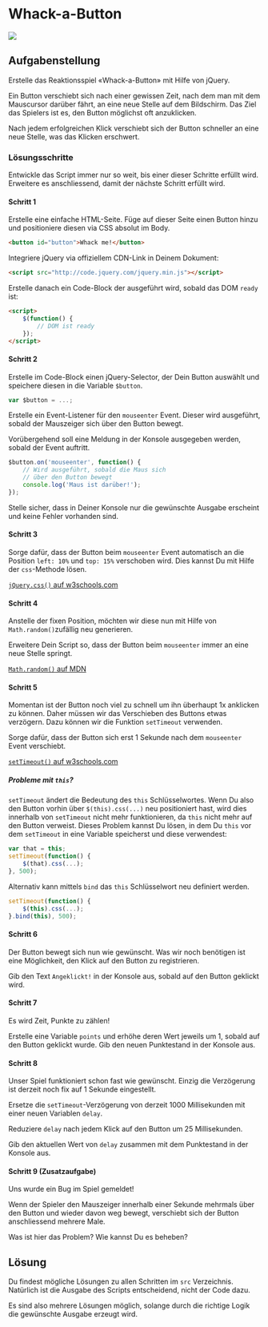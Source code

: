 # Whack-a-Button

![](res/kitty.gif)


## Aufgabenstellung

Erstelle das Reaktionsspiel «Whack-a-Button» mit Hilfe von jQuery.

Ein Button verschiebt sich nach einer gewissen Zeit, nach dem man mit dem Mauscursor darüber fährt, an eine neue Stelle auf dem Bildschirm. Das Ziel das Spielers ist es, den Button möglichst oft anzuklicken.

Nach jedem erfolgreichen Klick verschiebt sich der Button schneller an eine neue Stelle, was das Klicken erschwert.


### Lösungsschritte

Entwickle das Script immer nur so weit, bis einer dieser Schritte erfüllt wird. Erweitere es anschliessend, damit der nächste Schritt erfüllt wird.

#### Schritt 1

Erstelle eine einfache HTML-Seite. Füge auf dieser Seite einen Button hinzu und positioniere diesen via CSS absolut im Body.

```html
<button id="button">Whack me!</button>
```

Integriere jQuery via offiziellem CDN-Link in Deinem Dokument:

```html
<script src="http://code.jquery.com/jquery.min.js"></script>
```

Erstelle danach ein Code-Block der ausgeführt wird, sobald das DOM `ready` ist:

```html
<script>
    $(function() {
        // DOM ist ready
    });
</script>
```

#### Schritt 2

Erstelle im Code-Block einen jQuery-Selector, der Dein Button auswählt und speichere diesen in die Variable `$button`.

```js
var $button = ...;
```

Erstelle ein Event-Listener für den `mouseenter` Event. Dieser wird ausgeführt, sobald der Mauszeiger sich über den Button bewegt.

Vorübergehend soll eine Meldung in der Konsole ausgegeben werden, sobald der Event auftritt.

```js
$button.on('mouseenter', function() {
    // Wird ausgeführt, sobald die Maus sich
    // über den Button bewegt
    console.log('Maus ist darüber!');
});
```

Stelle sicher, dass in Deiner Konsole nur die gewünschte Ausgabe erscheint und keine Fehler vorhanden sind.

#### Schritt 3

Sorge dafür, dass der Button beim `mouseenter` Event automatisch an die Position `left: 10%` und `top: 15%` verschoben wird. Dies kannst Du mit Hilfe der `css`-Methode lösen.

[`jQuery.css()` auf w3schools.com](http://www.w3schools.com/jquery/jquery_css.asp)

#### Schritt 4

Anstelle der fixen Position, möchten wir diese nun mit Hilfe von `Math.random()`zufällig neu generieren.

Erweitere Dein Script so, dass der Button beim `mouseenter` immer an eine neue Stelle springt.

[`Math.random()` auf MDN](https://developer.mozilla.org/de/docs/Web/JavaScript/Reference/Global_Objects/Math/math.random)

#### Schritt 5

Momentan ist der Button noch viel zu schnell um ihn überhaupt 1x anklicken zu können. Daher müssen wir das Verschieben des Buttons etwas verzögern. Dazu können wir die Funktion `setTimeout` verwenden.

Sorge dafür, dass der Button sich erst 1 Sekunde nach dem `mouseenter` Event verschiebt.

[`setTimeout()` auf w3schools.com](http://www.w3schools.com/jsref/met_win_settimeout.asp)

##### Probleme mit `this`?

`setTimeout` ändert die Bedeutung des `this` Schlüsselwortes. Wenn Du also den Button vorhin über `$(this).css(...)` neu positioniert hast, wird dies innerhalb von `setTimeout` nicht mehr funktionieren, da `this` nicht mehr auf den Button verweist. Dieses Problem kannst Du lösen, in dem Du `this` vor dem `setTimeout` in eine Variable speicherst und diese verwendest:

```js
var that = this;
setTimeout(function() {
    $(that).css(...);
}, 500);
```

Alternativ kann mittels `bind` das `this` Schlüsselwort neu definiert werden.

```js
setTimeout(function() {
    $(this).css(...);
}.bind(this), 500);
```

#### Schritt 6

Der Button bewegt sich nun wie gewünscht. Was wir noch benötigen ist eine Möglichkeit, den Klick auf den Button zu registrieren.

Gib den Text `Angeklickt!` in der Konsole aus, sobald auf den Button geklickt wird.

#### Schritt 7

Es wird Zeit, Punkte zu zählen!

Erstelle eine Variable `points` und erhöhe deren Wert jeweils um 1, sobald auf den Button geklickt wurde. Gib den neuen Punktestand in der Konsole aus.

#### Schritt 8

Unser Spiel funktioniert schon fast wie gewünscht. Einzig die Verzögerung ist derzeit noch fix auf 1 Sekunde eingestellt.

Ersetze die `setTimeout`-Verzögerung von derzeit 1000 Millisekunden mit einer neuen Variablen `delay`. 

Reduziere `delay` nach jedem Klick auf den Button um 25 Millisekunden.

Gib den aktuellen Wert von `delay` zusammen mit dem Punktestand in der Konsole aus.  

#### Schritt 9 (Zusatzaufgabe)

Uns wurde ein Bug im Spiel gemeldet!

Wenn der Spieler den Mauszeiger innerhalb einer Sekunde mehrmals über den Button und wieder davon weg bewegt, verschiebt sich der Button anschliessend mehrere Male. 

Was ist hier das Problem? Wie kannst Du es beheben?

## Lösung

Du findest mögliche Lösungen zu allen Schritten im `src` Verzeichnis. Natürlich ist die Ausgabe des Scripts entscheidend, nicht der Code dazu.

Es sind also mehrere Lösungen möglich, solange durch die richtige Logik die gewünschte Ausgabe erzeugt wird.
